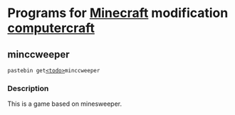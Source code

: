 # Programs for [Minecraft](minecraft.net) modification [computercraft](computercraft.info)

## minccweeper
`pastebin get`[`<todo>`](pastebin.com)`minccweeper`
### Description
This is a game based on minesweeper.
